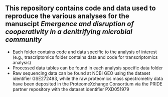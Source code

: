 ## This repository contains code and data used to reproduce the various analyses for the manuscipt *Emergence and disruption of cooperativity in a denitrifying microbial community*
* Each folder contains code and data specific to the analysis of interest (e.g., trascriptomics folder contains data and code for transcriptomics analysis)
* Processed data tables can be found in each analysis specific data folder
* Raw sequencing data can be found at NCBI GEO using the dataset identifier GSE272493, while the raw proteomics mass spectrometry data have been deposited in the ProteomeXchange Consortium via the PRIDE partner repository with the dataset identifier PXD051979

